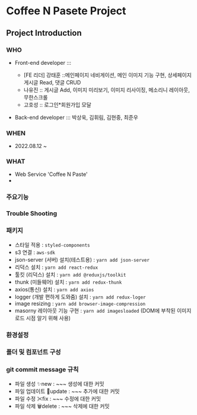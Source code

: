 # Coffee N Pasete Project
## Project Introduction
### WHO
- Front-end developer ::: 
  * [FE 리더] 강태훈 ::메인페이지 네비게이션, 메인 이미지 기능 구현, 상세페이지 게시글 Read, 댓글 CRUD
  * 나유진 :: 게시글 Add, 이미지 미리보기, 이미지 리사이징, 메소리니 레이아웃, 무한스크롤
  * 고호성 :: 로그인*회원가입 모달

- Back-end developer ::: 박상욱, 김휘림, 김현중, 최준우

### WHEN
- 2022.08.12 ~

### WHAT
- Web Service 'Coffee N Paste'
- 

### 주요기능

### Trouble Shooting

### 패키지
- 스타일 적용 : `styled-components`
- s3 연결 : `aws-sdk`
- json-server (서버) 설치(테스트용) : `yarn add json-server`
- 리덕스 설치 : `yarn add react-redux`
- 툴킷 (리덕스) 설치 : `yarn add @reduxjs/toolkit`
- thunk (미들웨어) 설치 : `yarn add redux-thunk`
- axios(통신) 설치 : `yarn add axios` 
- logger (개발 편하게 도와줌) 설치 : `yarn add redux-loger`
- image resizing : `yarn add browser-image-compression`
- masorny 레이아웃 기능 구현 : `yarn add imagesloaded` (DOM에 부착된 이미지 로드 시점 알기 위해 사용)

### 환경설정

### 폴더 및 컴포넌트 구성

### git commit message 규칙
- 파일 생성 ✨new : ~~~ 생성에 대한 커밋
- 파일 업데이트 🚀update : ~~~ 추가에 대한 커밋
- 파일 수정 ✂fix : ~~~ 수정에 대한 커밋
- 파일 삭제 🗑delete : ~~~ 삭제에 대한 커밋
